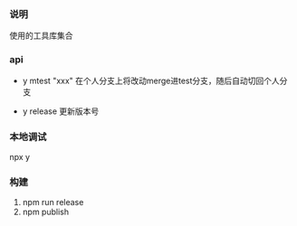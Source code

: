 ### 说明
使用的工具库集合

### api
- y mtest "xxx"
  在个人分支上将改动merge进test分支，随后自动切回个人分支

- y release
  更新版本号


### 本地调试
npx y

### 构建
1. npm run release
2. npm publish